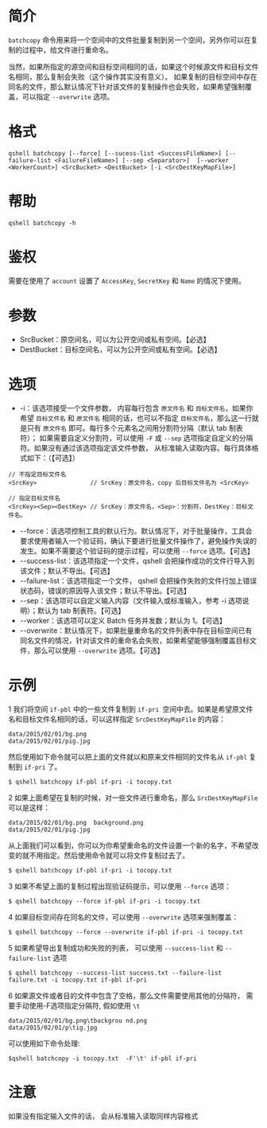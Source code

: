 # 简介
`batchcopy` 命令用来将一个空间中的文件批量复制到另一个空间，另外你可以在复制的过程中，给文件进行重命名。

当然，如果所指定的源空间和目标空间相同的话，如果这个时候源文件和目标文件名相同，那么复制会失败（这个操作其实没有意义）。
如果复制的目标空间中存在同名的文件，那么默认情况下针对该文件的复制操作也会失败，如果希望强制覆盖，可以指定 `--overwrite` 选项。

# 格式
```
qshell batchcopy [--force] [--sucess-list <SuccessFileName>] [--failure-list <FailureFileName>] [--sep <Separator>]  [--worker <WorkerCount>] <SrcBucket> <DestBucket> [-i <SrcDestKeyMapFile>]
```

# 帮助
```
qshell batchcopy -h
```

# 鉴权
需要在使用了 `account` 设置了 `AccessKey`, `SecretKey` 和 `Name` 的情况下使用。

# 参数
- SrcBucket：原空间名，可以为公开空间或私有空间。【必选】
- DestBucket：目标空间名，可以为公开空间或私有空间。【必选】

# 选项
- -i：该选项接受一个文件参数， 内容每行包含 `原文件名` 和 `目标文件名`，如果你希望 `目标文件名` 和 `原文件名` 相同的话，也可以不指定 `目标文件名`，那么这一行就是只有 `原文件名` 即可。每行多个元素名之间用分割符分隔（默认 tab 制表符）； 如果需要自定义分割符，可以使用 `-F` 或 `--sep` 选项指定自定义的分隔符。如果没有通过该选项指定该文件参数， 从标准输入读取内容。每行具体格式如下：（【可选】）
```
// 不指定目标文件名
<SrcKey>               // SrcKey：原文件名，copy 后目标文件名为 <SrcKey> 

// 指定目标文件名
<SrcKey><Sep><DestKey> // SrcKey：原文件名，<Sep>：分割符，DestKey：目标文件名。
```
- --force：该选项控制工具的默认行为。默认情况下，对于批量操作，工具会要求使用者输入一个验证码，确认下要进行批量文件操作了，避免操作失误的发生。如果不需要这个验证码的提示过程，可以使用 `--force` 选项。【可选】
- --success-list：该选项指定一个文件，qshell 会把操作成功的文件行导入到该文件；默认不导出。【可选】
- --failure-list：该选项指定一个文件， qshell 会把操作失败的文件行加上错误状态码，错误的原因导入该文件；默认不导出。【可选】
- --sep：该选项可以自定义输入内容（文件输入或标准输入，参考 -i 选项说明）；默认为 tab 制表符。【可选】
- --worker：该选项可以定义 Batch 任务并发数；默认为 1。【可选】
- --overwrite：默认情况下，如果批量重命名的文件列表中存在目标空间已有同名文件的情况，针对该文件的重命名会失败，如果希望能够强制覆盖目标文件，那么可以使用 `--overwrite` 选项。【可选】

# 示例
1 我们将空间 `if-pbl` 中的一些文件复制到 `if-pri `空间中去。如果是希望原文件名和目标文件名相同的话，可以这样指定 `SrcDestKeyMapFile` 的内容：
```
data/2015/02/01/bg.png
data/2015/02/01/pig.jpg
```

然后使用如下命令就可以把上面的文件就以和原来文件相同的文件名从 `if-pbl` 复制到 `if-pri` 了。
```
$ qshell batchcopy if-pbl if-pri -i tocopy.txt
```

2 如果上面希望在复制的时候，对一些文件进行重命名，那么 `SrcDestKeyMapFile` 可以是这样：
```
data/2015/02/01/bg.png	background.png
data/2015/02/01/pig.jpg
```
从上面我们可以看到，你可以为你希望重命名的文件设置一个新的名字，不希望改变的就不用指定。然后使用命令就可以将文件复制过去了。
```
$ qshell batchcopy if-pbl if-pri -i tocopy.txt
```

3 如果不希望上面的复制过程出现验证码提示，可以使用 `--force` 选项：
```
$ qshell batchcopy --force if-pbl if-pri -i tocopy.txt
```

4 如果目标空间存在同名的文件，可以使用 `--overwrite` 选项来强制覆盖：
```
$ qshell batchcopy --force --overwrite if-pbl if-pri -i tocopy.txt
```

5 如果希望导出复制成功和失败的列表， 可以使用 `--success-list` 和 `--failure-list` 选项
```
$ qshell batchcopy --success-list success.txt --failure-list failure.txt -i tocopy.txt if-pbl if-pri
```

6 如果源文件或者目的文件中包含了空格，那么文件需要使用其他的分隔符， 需要手动使用-F选项指定分隔符, 假如使用 `\t`
```
data/2015/02/01/bg.png\tbackgrou nd.png
data/2015/02/01/p\tig.jpg
```
可以使用如下命令处理:
```
$qshell batchcopy -i tocopy.txt  -F'\t' if-pbl if-pri
```

# 注意
如果没有指定输入文件的话， 会从标准输入读取同样内容格式

